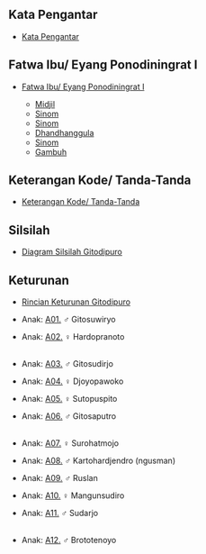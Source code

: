 ## Kata Pengantar

*	[Kata Pengantar][pengantar]

## Fatwa Ibu/ Eyang Ponodiningrat I

*	[Fatwa Ibu/ Eyang Ponodiningrat I][fatwa]

	*	[Midjil][midjil]
	*	[Sinom][sinom-1]
	*	[Sinom][sinom-2]
	*	[Dhandhanggula][dhandhanggula]
	*	[Sinom][sinom-3]
	*	[Gambuh][gambuh]

## Keterangan Kode/ Tanda-Tanda

*	[Keterangan Kode/ Tanda-Tanda][kode]

## Silsilah

*	[Diagram Silsilah Gitodipuro][silsilah]

## Keturunan

*	[Rincian Keturunan Gitodipuro][gitodipuro]
	<br/>

*	Anak: [A01.][A01] ♂ Gitosuwiryo
*	Anak: [A02.][A02] ♀ Hardopranoto
	<br/><br/>

*	Anak: [A03.][A03] ♂ Gitosudirjo
*	Anak: [A04.][A04] ♀ Djoyopawoko
*	Anak: [A05.][A05] ♀ Sutopuspito
*	Anak: [A06.][A06] ♂ Gitosaputro
	<br/><br/>

*	Anak: [A07.][A07] ♀ Surohatmojo
*	Anak: [A08.][A08] ♂ Kartohardjendro (ngusman)
*	Anak: [A09.][A09] ♂ Ruslan
*	Anak: [A10.][A10] ♀ Mangunsudiro
*	Anak: [A11.][A11] ♂ Sudarjo
	<br/><br/>

*	Anak: [A12.][A12] ♂ Brototenoyo
	<br/><br/>

[pengantar]:  https://github.com/epsi-rns/gitodipuro/blob/master/pengantar.md
[silsilah]:   https://github.com/epsi-rns/gitodipuro/blob/master/silsilah.md
[gitodipuro]: https://github.com/epsi-rns/gitodipuro/blob/master/gitodipuro.md

[kode]:          https://github.com/epsi-rns/gitodipuro/blob/master/text/kode.md
[fatwa]:         https://github.com/epsi-rns/gitodipuro/blob/master/text/fatwa.md
[midjil]:        https://github.com/epsi-rns/gitodipuro/blob/master/text/midjil.md
[sinom-1]:       https://github.com/epsi-rns/gitodipuro/blob/master/text/sinom-1.md
[sinom-2]:       https://github.com/epsi-rns/gitodipuro/blob/master/text/sinom-2.md
[dhandhanggula]: https://github.com/epsi-rns/gitodipuro/blob/master/text/dhandhanggula.md
[sinom-3]:       https://github.com/epsi-rns/gitodipuro/blob/master/text/sinom-3.md
[gambuh]:        https://github.com/epsi-rns/gitodipuro/blob/master/text/gambuh.md

[A01]: https://github.com/epsi-rns/gitodipuro/blob/master/tree/A01.md
[A02]: https://github.com/epsi-rns/gitodipuro/blob/master/tree/A02.md
[A03]: https://github.com/epsi-rns/gitodipuro/blob/master/tree/A03.md
[A04]: https://github.com/epsi-rns/gitodipuro/blob/master/tree/A04.md
[A05]: https://github.com/epsi-rns/gitodipuro/blob/master/tree/A05.md
[A06]: https://github.com/epsi-rns/gitodipuro/blob/master/tree/A06.md
[A07]: https://github.com/epsi-rns/gitodipuro/blob/master/tree/A07.md
[A08]: https://github.com/epsi-rns/gitodipuro/blob/master/tree/A08.md
[A09]: https://github.com/epsi-rns/gitodipuro/blob/master/tree/A09.md
[A10]: https://github.com/epsi-rns/gitodipuro/blob/master/tree/A10.md
[A11]: https://github.com/epsi-rns/gitodipuro/blob/master/tree/A11.md
[A12]: https://github.com/epsi-rns/gitodipuro/blob/master/tree/A12.md
